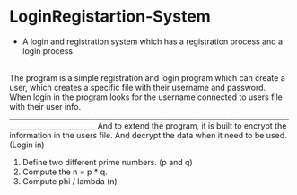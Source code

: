 # LoginRegistartion-System
* A login and registration system which has a registration process and a login process.
<br>
The program is a simple registration and login program which can create a user, which creates
a specific file with their username and password.<br>
When login in the program looks for the username connected to users file with their user info.
<br>
______________________________________________________________________________________________________
And to extend the program, it is built to encrypt the information in the users file. And decrypt
the data when it need to be used. (Login in)

1. Define two different prime numbers. (p and q)
2. Compute the n = p * q.
3. Compute phi / lambda (n)

